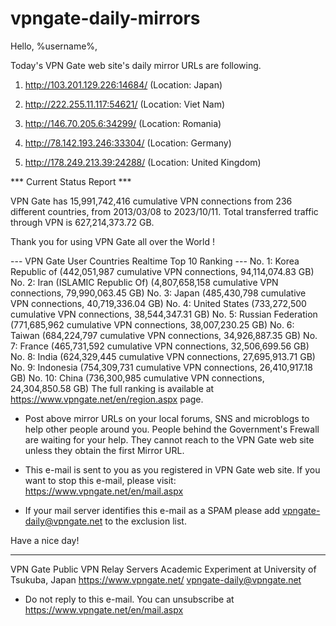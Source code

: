 # vpngate-daily-mirrors

Hello, %username%,

Today's VPN Gate web site's daily mirror URLs are following.

1. http://103.201.129.226:14684/
   (Location: Japan)

2. http://222.255.11.117:54621/
   (Location: Viet Nam)

3. http://146.70.205.6:34299/
   (Location: Romania)

4. http://78.142.193.246:33304/
   (Location: Germany)

5. http://178.249.213.39:24288/
   (Location: United Kingdom)


*** Current Status Report ***

VPN Gate has 15,991,742,416 cumulative VPN connections from 236 different countries, from 2013/03/08 to 2023/10/11.
Total transferred traffic through VPN is 627,214,373.72 GB.

Thank you for using VPN Gate all over the World !


--- VPN Gate User Countries Realtime Top 10 Ranking ---
No. 1: Korea Republic of (442,051,987 cumulative VPN connections, 94,114,074.83 GB)
No. 2: Iran (ISLAMIC Republic Of) (4,807,658,158 cumulative VPN connections, 79,990,063.45 GB)
No. 3: Japan (485,430,798 cumulative VPN connections, 40,719,336.04 GB)
No. 4: United States (733,272,500 cumulative VPN connections, 38,544,347.31 GB)
No. 5: Russian Federation (771,685,962 cumulative VPN connections, 38,007,230.25 GB)
No. 6: Taiwan (684,224,797 cumulative VPN connections, 34,926,887.35 GB)
No. 7: France (465,731,592 cumulative VPN connections, 32,506,699.56 GB)
No. 8: India (624,329,445 cumulative VPN connections, 27,695,913.71 GB)
No. 9: Indonesia (754,309,731 cumulative VPN connections, 26,410,917.18 GB)
No. 10: China (736,300,985 cumulative VPN connections, 24,304,850.58 GB)
The full ranking is available at https://www.vpngate.net/en/region.aspx page.


* Post above mirror URLs on your local forums, SNS and microblogs
  to help other people around you.
  People behind the Government's Frewall are waiting for your help.
  They cannot reach to the VPN Gate web site
  unless they obtain the first Mirror URL.

* This e-mail is sent to you as you registered in VPN Gate web site.
  If you want to stop this e-mail, please visit:
  https://www.vpngate.net/en/mail.aspx

* If your mail server identifies this e-mail as a SPAM
  please add vpngate-daily@vpngate.net to the exclusion list.

Have a nice day!

------------------------------------------------------
VPN Gate Public VPN Relay Servers
Academic Experiment at University of Tsukuba, Japan
https://www.vpngate.net/
vpngate-daily@vpngate.net
* Do not reply to this e-mail.
  You can unsubscribe at https://www.vpngate.net/en/mail.aspx


